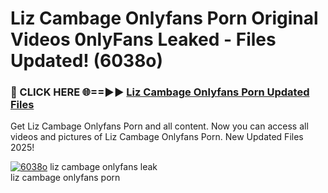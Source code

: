 # Liz Cambage Onlyfans Porn Original Videos 0nlyFans Leaked - Files Updated! (6038o)

<h3>🔴 CLICK HERE 🌐==►► <a href="https://tinyurl.com/ms9xzufz" rel="nofollow">Liz Cambage Onlyfans Porn Updated Files</a></h3>

Get Liz Cambage Onlyfans Porn and all content. Now you can access all videos and pictures of Liz Cambage Onlyfans Porn. New Updated Files 2025!

[![6038o](https://i.imgur.com/PQ7UWWw.gif)](https://tinyurl.com/ms9xzufz)
liz cambage onlyfans leak<br>
liz cambage onlyfans porn